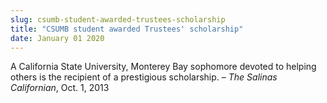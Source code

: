 ```yaml
---
slug: csumb-student-awarded-trustees-scholarship
title: "CSUMB student awarded Trustees' scholarship"
date: January 01 2020
---
```


<p>A California State University, Monterey Bay sophomore devoted to helping others is the recipient of a prestigious scholarship. – <em>The Salinas Californian</em>, Oct. 1, 2013
</p>
